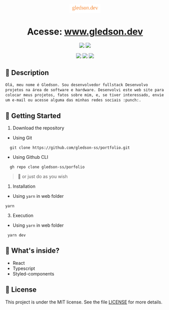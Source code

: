 <p align="center">
  <img alt="Your icon here" src="./assets/gledson-removebg-preview.png" width="100"/>
</p>
<h1 align="center">
    Acesse: <a href="https://my-portfolio-mu-nine.vercel.app/" target="_blank">www.gledson.dev<a/>
</h1>


<!-- Badges -->
<p align="center">
    <a href="https://my-portfolio-mu-nine.vercel.app/" target="_blank"><img src="https://img.shields.io/website?url=https%3A%2F%2Fmy-portfolio-mu-nine.vercel.app%2F"/><a/>
    <img src="https://img.shields.io/badge/licence-MIT-agree"/>
</p>
<p align="center">
  <img src="https://img.shields.io/github/languages/count/gledson-ss/pokestore?color=orange"/>
  <img src="https://img.shields.io/github/repo-size/gledson-ss/pokestore?color=orange"/>
  <img src="https://img.shields.io/github/stars/gledson-ss/pokestore?color=orange"/>
  
</p>

## 📖 Description
    Olá, meu nome é Gledson. Sou desenvolvedor fullstack Desenvolvo projetos na área de software e hardware. Desenvolvi este web site para colocar meus projetos, fatos sobre mim, e, se tiver interessado, envie um e-mail ou acesse alguma das minhas redes sociais :punch:.
## 🚀 Getting Started

1. Download the repository

  - Using Git
```shell
  git clone https://github.com/gledson-ss/portfolio.git
```
  - Using Github CLI
```shell
  gh repo clone gledson-ss/porfolio
```
  > :pushpin: or just do as you wish

1. Installation
  - Using `yarn` in web folder
   ```shell
   yarn
   ```
  

3. Execution
  - Using `yarn` in web folder

  ```shell
   yarn dev
  ```
  

## 🧐 What's inside?

  - React
  - Typescript
  - Styled-components 


## :memo: License

This project is under the MIT license. See the file [LICENSE](LICENSE) for more details.

